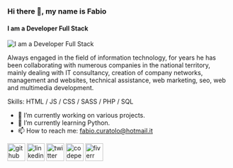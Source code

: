 ### Hi there 👋, my name is Fabio
#### I am a Developer Full Stack
![I am a Developer Full Stack](https://arturssmirnovs.github.io/github-profile-readme-generator/images/banner.png)

Always engaged in the field of information technology, for years he has been collaborating with numerous companies in the national territory, mainly dealing with IT consultancy, creation of company networks, management and websites, technical assistance, web marketing, seo, web and multimedia development.

Skills: HTML / JS / CSS / SASS / PHP / SQL

- 🔭 I’m currently working on various projects. 
- 🌱 I’m currently learning Python. 
- 📫 How to reach me: fabio.curatolo@hotmail.it 


[<img src='https://cdn.jsdelivr.net/npm/simple-icons@3.0.1/icons/github.svg' alt='github' height='40'>](https://github.com/FabioRealDeveloper)  [<img src='https://cdn.jsdelivr.net/npm/simple-icons@3.0.1/icons/linkedin.svg' alt='linkedin' height='40'>](https://www.linkedin.com/in/fabio-curatolo/)  [<img src='https://cdn.jsdelivr.net/npm/simple-icons@3.0.1/icons/twitter.svg' alt='twitter' height='40'>](https://twitter.com/@CuratoloDev)  [<img src='https://cdn.jsdelivr.net/npm/simple-icons@3.0.1/icons/codepen.svg' alt='codepen' height='40'>](https://codepen.io/InPHIngardo)  [<img src='https://cdn.jsdelivr.net/npm/simple-icons@3.0.1/icons/fiverr.svg' alt='fiverr' height='40'>](https://www.fiverr.com/fabiodev)  
